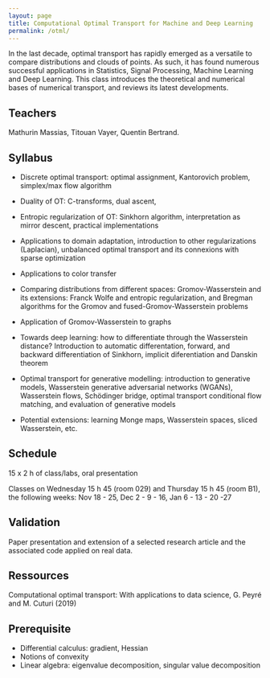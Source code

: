 ```yaml
---
layout: page
title: Computational Optimal Transport for Machine and Deep Learning
permalink: /otml/
---
```



In the last decade, optimal transport has rapidly emerged as a versatile to compare distributions and clouds of points. As such, it has found numerous successful applications in Statistics, Signal Processing, Machine Learning and Deep Learning.
This class introduces the theoretical and numerical bases of numerical transport, and reviews its latest developments.

## Teachers
Mathurin Massias, Titouan Vayer, Quentin Bertrand.

## Syllabus
- Discrete optimal transport: optimal assignment, Kantorovich problem, simplex/max flow algorithm
- Duality of OT: C-transforms, dual ascent,
- Entropic regularization of OT: Sinkhorn algorithm, interpretation as mirror descent, practical implementations
- Applications to domain adaptation, introduction to other regularizations (Laplacian), unbalanced optimal transport and its connexions with sparse optimization
- Applications to color transfer
- Comparing distributions from different spaces: Gromov-Wasserstein and its extensions: Franck Wolfe and entropic regularization, and Bregman algorithms for the Gromov and fused-Gromov-Wasserstein problems
- Application of Gromov-Wasserstein to graphs
- Towards deep learning: how to differentiate through the Wasserstein distance? Introduction to automatic differentation, forward, and backward differentiation of Sinkhorn, implicit diferentiation and Danskin theorem
- Optimal transport for generative modelling: introduction to generative models, Wasserstein generative adversarial networks (WGANs), Wasserstein flows, Schödinger bridge, optimal transport conditional flow matching, and evaluation of generative models

- Potential extensions: learning Monge maps, Wasserstein spaces, sliced Wasserstein, etc.
<!-- #- Brenier?
#!-- - Wasserstein spaces, Wasserstein barycenters
#- sliced Wasserstein
#- Statistical view of OT
#- Gromov, fused? -->

## Schedule
15 x 2 h of class/labs, oral presentation

Classes on Wednesday 15 h 45 (room 029) and Thursday 15 h 45 (room B1), the following weeks:
Nov 18 - 25, Dec 2 - 9 - 16, Jan 6 - 13 - 20 -27

## Validation
Paper presentation and extension of a selected research article and the associated code applied on real data.

## Ressources
Computational optimal transport: With applications to data science, G. Peyré and M. Cuturi (2019)


## Prerequisite
- Differential calculus: gradient, Hessian
- Notions of convexity
- Linear algebra: eigenvalue decomposition, singular value decomposition

